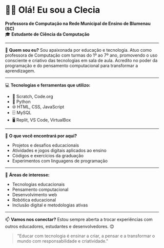 # 👩‍💻 Olá! Eu sou a Clecia

**Professora de Computação na Rede Municipal de Ensino de Blumenau (SC)**  
🎓 **Estudante de Ciência da Computação**

---

🌟 **Quem sou eu?**
Sou apaixonada por educação e tecnologia. Atuo como professora de Computação com turmas do 1º ao 7º ano, promovendo o uso consciente e criativo das tecnologias em sala de aula. Acredito no poder da programação e do pensamento computacional para transformar a aprendizagem.

---

💻 **Tecnologias e ferramentas que utilizo:**
- 🧩 Scratch, Code.org
- 🐍 Python
- 🌐 HTML, CSS, JavaScript
- 🗄️ MySQL
- 🖥️ Replit, VS Code, VirtualBox

---

📁 **O que você encontrará por aqui?**
- Projetos e desafios educacionais
- Atividades e jogos digitais aplicados ao ensino
- Códigos e exercícios da graduação
- Experimentos com linguagens de programação

---

🚀 **Áreas de interesse:**
- Tecnologias educacionais
- Pensamento computacional
- Desenvolvimento web
- Robótica educacional
- Inclusão digital e metodologias ativas

---

📫 **Vamos nos conectar?**
Estou sempre aberta a trocar experiências com outros educadores, estudantes e desenvolvedores. 😊

> "Educar com tecnologia é ensinar a criar, a pensar e a transformar o mundo com responsabilidade e criatividade."
